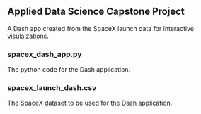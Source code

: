 ## Applied Data Science Capstone Project

A Dash app created from the SpaceX launch data for interactive visulaizations.



### spacex_dash_app.py
The python code for the Dash application.

### spacex_launch_dash.csv
The SpaceX dataset to be used for the Dash application.
